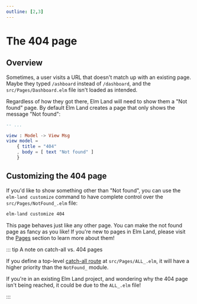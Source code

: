 ```yaml
---
outline: [2,3]
---
```


# The 404 page

## Overview

Sometimes, a user visits a URL that doesn't match up with an existing page. Maybe they typed `/ashboard` instead of `/dashboard`, and the `src/Pages/Dashboard.elm` file isn't loaded as intended.

Regardless of how they got there, Elm Land will need to show them a "Not found" page. By default Elm Land creates a page that only shows the message "Not found":

```elm
-- ...

view : Model -> View Msg
view model =
    { title = "404"
    , body = [ text "Not found" ]
    }
```

## Customizing the 404 page

If you'd like to show something other than "Not found", you can use the `elm-land customize` command to have complete control over the `src/Pages/NotFound_.elm` file:

```sh
elm-land customize 404
```

This page behaves just like any other page. You can make the not found page as fancy as you like! If you're new to pages in Elm Land, please visit the [Pages](./pages.md) section to learn more about them!


::: tip A note on catch-all vs. 404 pages

If you define a top-level [catch-all route](./pages.md#catch-all-pages) at `src/Pages/ALL_.elm`, it will have a higher priority than the `NotFound_` module. 

If you're in an existing Elm Land project, and wondering why the 404 page isn't being reached, it could be due to the `ALL_.elm` file!

:::